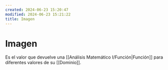 ```yaml
---
created: 2024-06-23 15:20:47
modified: 2024-06-23 15:21:22
title: Imagen
---
```


# Imagen

Es el valor que devuelve una [[Análisis Matemático I/Función|Función]] para diferentes valores de su [[Dominio]].
